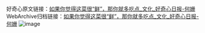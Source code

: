 好奇心原文链接：[如果你觉得这菜很“鲜”，那你就多吃点_文化_好奇心日报-何姗](https://www.qdaily.com/articles/7194.html)
WebArchive归档链接：[如果你觉得这菜很“鲜”，那你就多吃点_文化_好奇心日报-何姗](http://web.archive.org/web/20190623172045/https://www.qdaily.com/articles/7194.html)
![image](http://ww3.sinaimg.cn/large/007d5XDply1g3x0b76olxj30u03h71kx)